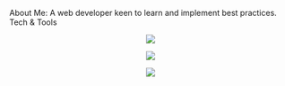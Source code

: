 About Me:
A web developer keen to learn and implement best practices.
Tech & Tools
<p align="center">
    <img src="https://skillicons.dev/icons?i=html,css,js,ts,tailwindcss,vuejs,nuxtjs,react,materialui,pinia,tanstack" />
</p>
<p align="center">
    <img src="https://skillicons.dev/icons?i=laravel,graphql,mysql,netlify,vercel,git,github,nodejs" />
</p>
<p align="center">
    <img src="https://skillicons.dev/icons?i=vscode,windows,linux" />
</p>
